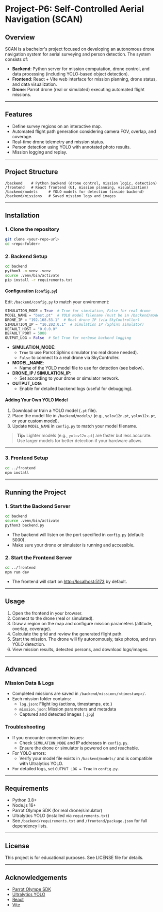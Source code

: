 # Project-P6: Self-Controlled Aerial Navigation (SCAN)

## Overview
SCAN is a bachelor's project focused on developing an autonomous drone navigation system for aerial surveying and person detection. The system consists of:

- **Backend**: Python server for mission computation, drone control, and data processing (including YOLO-based object detection).
- **Frontend**: React + Vite web interface for mission planning, drone status, and data visualization.
- **Drone**: Parrot drone (real or simulated) executing automated flight missions.

---

## Features

- Define survey regions on an interactive map.
- Automated flight path generation considering camera FOV, overlap, and coverage.
- Real-time drone telemetry and mission status.
- Person detection using YOLO with annotated photo results.
- Mission logging and replay.

---

## Project Structure

```
/backend    # Python backend (drone control, mission logic, detection)
/frontend   # React frontend (UI, mission planning, visualization)
/backend/models     # YOLO models for detection (inside backend)
/backend/missions   # Saved mission logs and images
```

---

## Installation

### 1. Clone the repository

```bash
git clone <your-repo-url>
cd <repo-folder>
```

### 2. Backend Setup

```bash
cd backend
python3 -m venv .venv
source .venv/bin/activate
pip install -r requirements.txt
```

#### Configuration (`config.py`)

Edit `/backend/config.py` to match your environment:

```python
SIMULATION_MODE = True  # True for simulation, False for real drone
MODEL_NAME = "best.pt"  # YOLO model filename (must be in /backend/models)
DRONE_IP = "192.168.53.1"  # Real drone IP (via SkyController)
SIMULATION_IP = "10.202.0.1"  # Simulation IP (Sphinx simulator)
DEFAULT_HOST = "0.0.0.0"
DEFAULT_PORT = 5000
OUTPUT_LOG = False  # Set True for verbose backend logging
```

- **SIMULATION_MODE**:
  - `True` to use Parrot Sphinx simulator (no real drone needed).
  - `False` to connect to a real drone via SkyController.
- **MODEL_NAME**:
  - Name of the YOLO model file to use for detection (see below).
- **DRONE_IP / SIMULATION_IP**:
  - Set according to your drone or simulator network.
- **OUTPUT_LOG**:
  - Enable for detailed backend logs (useful for debugging).

#### Adding Your Own YOLO Model

1. Download or train a YOLO model (`.pt` file).
2. Place the model file in `/backend/models/` (e.g., `yolov12n.pt`, `yolov12x.pt`, or your custom model).
3. Update `MODEL_NAME` in `config.py` to match your model filename.

> **Tip:** Lighter models (e.g., `yolov12n.pt`) are faster but less accurate. Use larger models for better detection if your hardware allows.

---

### 3. Frontend Setup

```bash
cd ../frontend
npm install
```

---

## Running the Project

### 1. Start the Backend Server

```bash
cd backend
source .venv/bin/activate
python3 backend.py
```

- The backend will listen on the port specified in `config.py` (default: 5000).
- Make sure your drone or simulator is running and accessible.

### 2. Start the Frontend Server

```bash
cd ../frontend
npm run dev
```

- The frontend will start on [http://localhost:5173](http://localhost:5173) by default.

---

## Usage

1. Open the frontend in your browser.
2. Connect to the drone (real or simulated).
3. Draw a region on the map and configure mission parameters (altitude, overlap, coverage).
4. Calculate the grid and review the generated flight path.
5. Start the mission. The drone will fly autonomously, take photos, and run YOLO detection.
6. View mission results, detected persons, and download logs/images.

---

## Advanced

### Mission Data & Logs

- Completed missions are saved in `/backend/missions/<timestamp>/`.
- Each mission folder contains:
  - `log.json`: Flight log (actions, timestamps, etc.)
  - `mission.json`: Mission parameters and metadata
  - Captured and detected images (`.jpg`)

### Troubleshooting

- If you encounter connection issues:
  - Check `SIMULATION_MODE` and IP addresses in `config.py`.
  - Ensure the drone or simulator is powered on and reachable.
- For YOLO errors:
  - Verify your model file exists in `/backend/models/` and is compatible with Ultralytics YOLO.
- For detailed logs, set `OUTPUT_LOG = True` in `config.py`.

---

## Requirements

- Python 3.8+
- Node.js 16+
- Parrot Olympe SDK (for real drone/simulator)
- Ultralytics YOLO (installed via `requirements.txt`)
- See `/backend/requirements.txt` and `/frontend/package.json` for full dependency lists.

---

## License

This project is for educational purposes. See LICENSE file for details.

---

## Acknowledgements

- [Parrot Olympe SDK](https://developer.parrot.com/docs/olympe/)
- [Ultralytics YOLO](https://docs.ultralytics.com/)
- [React](https://react.dev/)
- [Vite](https://vitejs.dev/)
